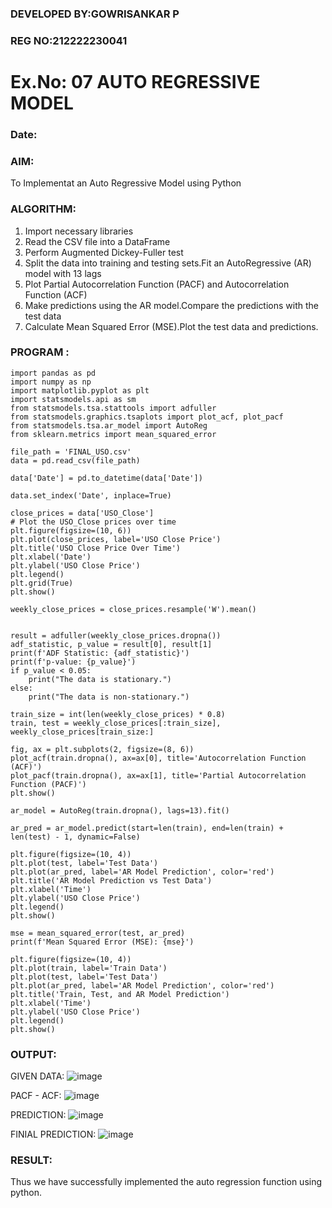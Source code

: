 ### DEVELOPED BY:GOWRISANKAR P
### REG NO:212222230041
# Ex.No: 07                                       AUTO REGRESSIVE MODEL
### Date: 



### AIM:
To Implementat an Auto Regressive Model using Python
### ALGORITHM:
1. Import necessary libraries
2. Read the CSV file into a DataFrame
3. Perform Augmented Dickey-Fuller test
4. Split the data into training and testing sets.Fit an AutoRegressive (AR) model with 13 lags
5. Plot Partial Autocorrelation Function (PACF) and Autocorrelation Function (ACF)
6. Make predictions using the AR model.Compare the predictions with the test data
7. Calculate Mean Squared Error (MSE).Plot the test data and predictions.
### PROGRAM :
```
import pandas as pd
import numpy as np
import matplotlib.pyplot as plt
import statsmodels.api as sm
from statsmodels.tsa.stattools import adfuller
from statsmodels.graphics.tsaplots import plot_acf, plot_pacf
from statsmodels.tsa.ar_model import AutoReg
from sklearn.metrics import mean_squared_error

file_path = 'FINAL_USO.csv'
data = pd.read_csv(file_path)

data['Date'] = pd.to_datetime(data['Date'])

data.set_index('Date', inplace=True)

close_prices = data['USO_Close']
# Plot the USO_Close prices over time
plt.figure(figsize=(10, 6))
plt.plot(close_prices, label='USO Close Price')
plt.title('USO Close Price Over Time')
plt.xlabel('Date')
plt.ylabel('USO Close Price')
plt.legend()
plt.grid(True)
plt.show()

weekly_close_prices = close_prices.resample('W').mean()


result = adfuller(weekly_close_prices.dropna())
adf_statistic, p_value = result[0], result[1]
print(f'ADF Statistic: {adf_statistic}')
print(f'p-value: {p_value}')
if p_value < 0.05:
    print("The data is stationary.")
else:
    print("The data is non-stationary.")

train_size = int(len(weekly_close_prices) * 0.8)
train, test = weekly_close_prices[:train_size], weekly_close_prices[train_size:]

fig, ax = plt.subplots(2, figsize=(8, 6))
plot_acf(train.dropna(), ax=ax[0], title='Autocorrelation Function (ACF)')
plot_pacf(train.dropna(), ax=ax[1], title='Partial Autocorrelation Function (PACF)')
plt.show()

ar_model = AutoReg(train.dropna(), lags=13).fit()

ar_pred = ar_model.predict(start=len(train), end=len(train) + len(test) - 1, dynamic=False)

plt.figure(figsize=(10, 4))
plt.plot(test, label='Test Data')
plt.plot(ar_pred, label='AR Model Prediction', color='red')
plt.title('AR Model Prediction vs Test Data')
plt.xlabel('Time')
plt.ylabel('USO Close Price')
plt.legend()
plt.show()

mse = mean_squared_error(test, ar_pred)
print(f'Mean Squared Error (MSE): {mse}')

plt.figure(figsize=(10, 4))
plt.plot(train, label='Train Data')
plt.plot(test, label='Test Data')
plt.plot(ar_pred, label='AR Model Prediction', color='red')
plt.title('Train, Test, and AR Model Prediction')
plt.xlabel('Time')
plt.ylabel('USO Close Price')
plt.legend()
plt.show()

```
### OUTPUT:

GIVEN DATA:
![image](https://github.com/user-attachments/assets/77e09a18-3292-4471-b7c6-8a8eea669f65)

PACF - ACF:
![image](https://github.com/user-attachments/assets/01eebb76-63f3-45cc-8a17-d6e48f6fe238)

PREDICTION:
![image](https://github.com/user-attachments/assets/123e19d9-74a7-4d61-bdca-0586bf0eb91d)

FINIAL PREDICTION:
![image](https://github.com/user-attachments/assets/de5babe0-c7cb-4383-898c-a65b7137b1d6)

### RESULT:
Thus we have successfully implemented the auto regression function using python.
